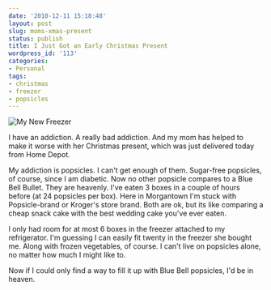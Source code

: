 ```yaml
---
date: '2010-12-11 15:18:48'
layout: post
slug: moms-xmas-present
status: publish
title: I Just Got an Early Christmas Present
wordpress_id: '113'
categories:
- Personal
tags:
- christmas
- freezer
- popsicles
---
```


![My New Freezer](/images/freezer.jpg)

I have an addiction. A really bad addiction. And my mom has helped to make it worse with her Christmas present, which was just delivered today from Home Depot.

My addiction is popsicles. I can't get enough of them. Sugar-free popsicles, of course, since I am diabetic. Now no other popsicle compares to a Blue Bell Bullet. They are heavenly. I've eaten 3 boxes in a couple of hours before (at 24 popsicles per box). Here in Morgantown I'm stuck with Popsicle-brand or Kroger's store brand. Both are ok, but its like comparing a cheap snack cake with the best wedding cake you've ever eaten.

I only had room for at most 6 boxes in the freezer attached to my refrigerator. I'm guessing I can easily fit twenty in the freezer she bought me. Along with frozen vegetables, of course. I can't live on popsicles alone, no matter how much I might like to.

Now if I could only find a way to fill it up with Blue Bell popsicles, I'd be in heaven.

